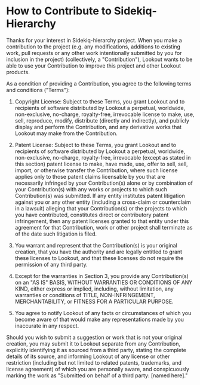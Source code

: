 How to Contribute to Sidekiq-Hierarchy
======================================

Thanks for your interest in Sidekiq-hierarchy project.  When you make a
contribution to the project (e.g. any modifications, additions to existing
work, pull requests or any other work intentionally submitted by you for
inclusion in the project) (collectively, a "Contribution"), Lookout wants to be
able to use your Contribution to improve this project and other Lookout
products.

As a condition of providing a Contribution, you agree to the following terms
and conditions ("Terms"):

  1. Copyright License: Subject to these Terms, you grant Lookout and to
recipients of software distributed by Lookout a perpetual, worldwide,
non-exclusive, no-charge, royalty-free, irrevocable license to make, use, sell,
reproduce, modify, distribute (directly and indirectly), and publicly display
and perform the Contribution, and any derivative works that Lookout may make
from the Contribution.

  2. Patent License: Subject to these Terms, you grant Lookout and to
recipients of software distributed by Lookout a perpetual, worldwide,
non-exclusive, no-charge, royalty-free, irrevocable (except as stated in this
section) patent license to make, have made, use, offer to sell, sell, import,
or otherwise transfer the Contribution, where such license applies only to
those patent claims licensable by you that are necessarily infringed by your
Contribution(s) alone or by combination of your Contribution(s) with any works
or projects to which such Contribution(s) was submitted. If any entity
institutes patent litigation against you or any other entity (including a
cross-claim or counterclaim in a lawsuit) alleging that your Contribution(s) or
the projects to which you have contributed, constitutes direct or contributory
patent infringement, then any patent licenses granted to that entity under this
agreement for that Contribution, work or other project shall terminate as of
the date such litigation is filed.

  3. You warrant and represent that the Contribution(s) is your original
creation, that you have the authority and are legally entitled to grant these
licenses to Lookout, and that these licenses do not require the permission of
any third party.

  4. Except for the warranties in Section 3, you provide any Contribution(s) on
an "AS IS" BASIS, WITHOUT WARRANTIES OR CONDITIONS OF ANY KIND, either express
or implied, including, without limitation, any warranties or conditions of
TITLE, NON-INFRINGEMENT, MERCHANTABILITY, or FITNESS FOR A PARTICULAR PURPOSE.

  5. You agree to notify Lookout of any facts or circumstances of which you
become aware of that would make any representations made by you inaccurate in
any respect.


Should you wish to submit a suggestion or work that is not your original
creation, you may submit it to Lookout separate from any Contribution,
explicitly identifying it as sourced from a third party, stating the complete
details of its source, and informing Lookout of any license or other
restriction (including but not limited to related patents, trademarks, and
license agreement) of which you are personally aware, and conspicuously marking
the work as "Submitted on behalf of a third party: [named here]."
